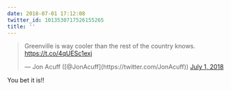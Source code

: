 ```yaml
---
date: 2018-07-01 17:12:08
twitter_id: 1013530717526155265
title: ''
---
```


<blockquote class="twitter-tweet"><p lang="en" dir="ltr">Greenville is way cooler than the rest of the country knows. <a href="https://t.co/4qUESc1exj">https://t.co/4qUESc1exj</a></p>&mdash; Jon Acuff ([@JonAcuff](https://twitter.com/JonAcuff)) <a href="https://twitter.com/JonAcuff/status/1013527465472479232?ref_src=twsrc%5Etfw">July 1, 2018</a></blockquote>
<script async src="https://platform.twitter.com/widgets.js" charset="utf-8"></script>

You bet it is!!
